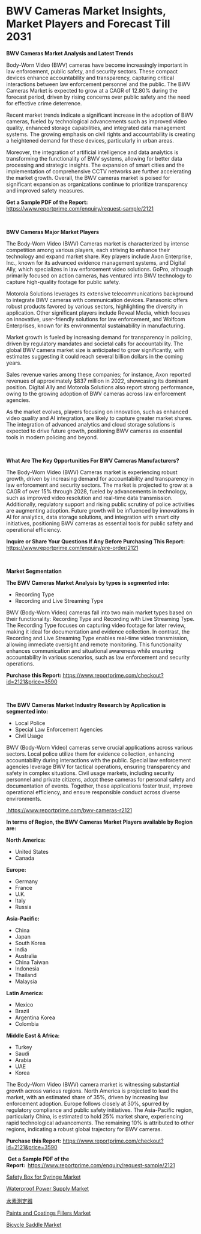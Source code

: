 <p><h1>BWV Cameras Market Insights, Market Players and Forecast Till 2031</h1></p><p><strong>BWV Cameras Market Analysis and Latest Trends</strong></p>
<p><p>Body-Worn Video (BWV) cameras have become increasingly important in law enforcement, public safety, and security sectors. These compact devices enhance accountability and transparency, capturing critical interactions between law enforcement personnel and the public. The BWV Cameras Market is expected to grow at a CAGR of 12.80% during the forecast period, driven by rising concerns over public safety and the need for effective crime deterrence.</p><p>Recent market trends indicate a significant increase in the adoption of BWV cameras, fueled by technological advancements such as improved video quality, enhanced storage capabilities, and integrated data management systems. The growing emphasis on civil rights and accountability is creating a heightened demand for these devices, particularly in urban areas.</p><p>Moreover, the integration of artificial intelligence and data analytics is transforming the functionality of BWV systems, allowing for better data processing and strategic insights. The expansion of smart cities and the implementation of comprehensive CCTV networks are further accelerating the market growth. Overall, the BWV cameras market is poised for significant expansion as organizations continue to prioritize transparency and improved safety measures.</p></p>
<p><strong>Get a Sample PDF of the Report:&nbsp;</strong> <a href="https://www.reportprime.com/enquiry/request-sample/2121">https://www.reportprime.com/enquiry/request-sample/2121</a></p>
<p>&nbsp;</p>
<p><strong>BWV Cameras Major Market Players</strong></p>
<p><p>The Body-Worn Video (BWV) Cameras market is characterized by intense competition among various players, each striving to enhance their technology and expand market share. Key players include Axon Enterprise, Inc., known for its advanced evidence management systems, and Digital Ally, which specializes in law enforcement video solutions. GoPro, although primarily focused on action cameras, has ventured into BWV technology to capture high-quality footage for public safety.</p><p>Motorola Solutions leverages its extensive telecommunications background to integrate BWV cameras with communication devices. Panasonic offers robust products favored by various sectors, highlighting the diversity in application. Other significant players include Reveal Media, which focuses on innovative, user-friendly solutions for law enforcement, and Wolfcom Enterprises, known for its environmental sustainability in manufacturing.</p><p>Market growth is fueled by increasing demand for transparency in policing, driven by regulatory mandates and societal calls for accountability. The global BWV camera market size is anticipated to grow significantly, with estimates suggesting it could reach several billion dollars in the coming years.</p><p>Sales revenue varies among these companies; for instance, Axon reported revenues of approximately $837 million in 2022, showcasing its dominant position. Digital Ally and Motorola Solutions also report strong performance, owing to the growing adoption of BWV cameras across law enforcement agencies.</p><p>As the market evolves, players focusing on innovation, such as enhanced video quality and AI integration, are likely to capture greater market shares. The integration of advanced analytics and cloud storage solutions is expected to drive future growth, positioning BWV cameras as essential tools in modern policing and beyond.</p></p>
<p>&nbsp;</p>
<p><strong>What Are The Key Opportunities For BWV Cameras Manufacturers?</strong></p>
<p><p>The Body-Worn Video (BWV) Cameras market is experiencing robust growth, driven by increasing demand for accountability and transparency in law enforcement and security sectors. The market is projected to grow at a CAGR of over 15% through 2028, fueled by advancements in technology, such as improved video resolution and real-time data transmission. Additionally, regulatory support and rising public scrutiny of police activities are augmenting adoption. Future growth will be influenced by innovations in AI for analytics, data storage solutions, and integration with smart city initiatives, positioning BWV cameras as essential tools for public safety and operational efficiency.</p></p>
<p><strong>Inquire or Share Your Questions If Any Before Purchasing This Report:</strong> <a href="https://www.reportprime.com/enquiry/pre-order/2121">https://www.reportprime.com/enquiry/pre-order/2121</a></p>
<p>&nbsp;</p>
<p><strong>Market Segmentation</strong></p>
<p><strong>The BWV Cameras Market Analysis by types is segmented into:</strong></p>
<p><ul><li>Recording Type</li><li>Recording and Live Streaming Type</li></ul></p>
<p><p>BWV (Body-Worn Video) cameras fall into two main market types based on their functionality: Recording Type and Recording with Live Streaming Type. The Recording Type focuses on capturing video footage for later review, making it ideal for documentation and evidence collection. In contrast, the Recording and Live Streaming Type enables real-time video transmission, allowing immediate oversight and remote monitoring. This functionality enhances communication and situational awareness while ensuring accountability in various scenarios, such as law enforcement and security operations.</p></p>
<p><strong>Purchase this Report:&nbsp;</strong><a href="https://www.reportprime.com/checkout?id=2121&price=3590">https://www.reportprime.com/checkout?id=2121&price=3590</a></p>
<p>&nbsp;</p>
<p><strong>The BWV Cameras Market Industry Research by Application is segmented into:</strong></p>
<p><ul><li>Local Police</li><li>Special Law Enforcement Agencies</li><li>Civil Usage</li></ul></p>
<p><p>BWV (Body-Worn Video) cameras serve crucial applications across various sectors. Local police utilize them for evidence collection, enhancing accountability during interactions with the public. Special law enforcement agencies leverage BWV for tactical operations, ensuring transparency and safety in complex situations. Civil usage markets, including security personnel and private citizens, adopt these cameras for personal safety and documentation of events. Together, these applications foster trust, improve operational efficiency, and ensure responsible conduct across diverse environments.</p></p>
<p><a href="https://www.reportprime.com/bwv-cameras-r2121">&nbsp;https://www.reportprime.com/bwv-cameras-r2121</a></p>
<p><strong>In terms of Region, the BWV Cameras Market Players available by Region are:</strong></p>
<p>
    <p> <strong> North America: </strong>
        <ul>
            <li>United States</li>
            <li>Canada</li>
        </ul>
        </p> 
    <p> <strong> Europe: </strong>
        <ul>
            <li>Germany</li>
            <li>France</li>
            <li>U.K.</li>
            <li>Italy</li>
            <li>Russia</li>
        </ul>
        </p> 
    <p> <strong> Asia-Pacific: </strong>
        <ul>
            <li>China</li>
            <li>Japan</li>
            <li>South Korea</li>
            <li>India</li>
            <li>Australia</li>
            <li>China Taiwan</li>
            <li>Indonesia</li>
            <li>Thailand</li>
            <li>Malaysia</li>
        </ul>
        </p> 
    <p> <strong> Latin America: </strong>
        <ul>
            <li>Mexico</li>
            <li>Brazil</li>
            <li>Argentina Korea</li>
            <li>Colombia</li>
        </ul>
        </p> 
    <p> <strong> Middle East & Africa: </strong>
        <ul>
            <li>Turkey</li>
            <li>Saudi</li>
            <li>Arabia</li>
            <li>UAE</li>
            <li>Korea</li>
        </ul>
    </p>
    </p>
<p><p>The Body-Worn Video (BWV) camera market is witnessing substantial growth across various regions. North America is projected to lead the market, with an estimated share of 35%, driven by increasing law enforcement adoption. Europe follows closely at 30%, spurred by regulatory compliance and public safety initiatives. The Asia-Pacific region, particularly China, is estimated to hold 25% market share, experiencing rapid technological advancements. The remaining 10% is attributed to other regions, indicating a robust global trajectory for BWV cameras.</p></p>
<p><strong>Purchase this Report: </strong><a href="https://www.reportprime.com/checkout?id=2121&price=3590">https://www.reportprime.com/checkout?id=2121&price=3590</a></p>
<p>&nbsp;<strong>Get a Sample PDF of the Report:&nbsp;&nbsp;</strong><a href="https://www.reportprime.com/enquiry/request-sample/2121">https://www.reportprime.com/enquiry/request-sample/2121</a></p>
<p><strong></strong></p>
<p><p><a href="https://issuu.com/reportprime-2/docs/safety-box-for-syringe-market-size-_1ea846302f593a">Safety Box for Syringe Market</a></p><p><a href="https://issuu.com/reportprime-2/docs/waterproof-power-supply-market-size_928de6878626a3">Waterproof Power Supply Market</a></p><p><a href="https://medium.com/@jethro6smck/%E6%B0%B4%E7%B4%A0%E6%B1%BA%E5%AE%9A%E5%99%A8%E5%B8%82%E5%A0%B4%E3%81%AE%E3%83%88%E3%83%AC%E3%83%B3%E3%83%89%E3%81%A8%E5%88%86%E6%9E%90-%E5%B0%86%E6%9D%A5%E3%81%AE%E6%88%90%E9%95%B7%E3%81%AE%E6%A9%9F%E4%BC%9A%E3%81%A8%E8%AA%B2%E9%A1%8C-2024%E5%B9%B4-2031%E5%B9%B4-08fac903f3b0">水素測定器</a></p><p><a href="https://medium.com/@mariedawsonv3/paints-and-coatings-fillers-market-market-segmentation-geographical-regions-and-market-forcast-16929ebd3077">Paints and Coatings Fillers Market</a></p><p><a href="https://www.linkedin.com/pulse/bicycle-saddle-industry-analysis-report-its-market-size-growing-lbryf?trackingId=CccDHK7aSpiD5mXoPh3%2FdQ%3D%3D">Bicycle Saddle Market</a></p></p>